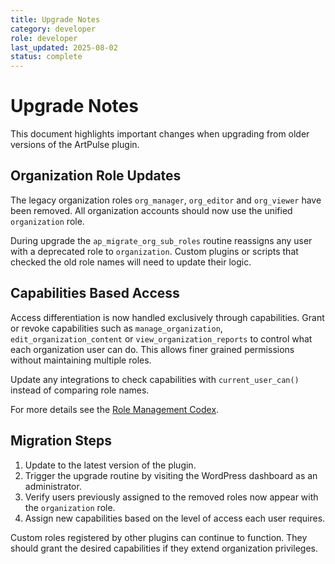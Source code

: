 ```yaml
---
title: Upgrade Notes
category: developer
role: developer
last_updated: 2025-08-02
status: complete
---
```


# Upgrade Notes

This document highlights important changes when upgrading from older versions of the ArtPulse plugin.

## Organization Role Updates

The legacy organization roles `org_manager`, `org_editor` and `org_viewer` have been removed. All organization accounts should now use the unified `organization` role.

During upgrade the `ap_migrate_org_sub_roles` routine reassigns any user with a deprecated role to `organization`. Custom plugins or scripts that checked the old role names will need to update their logic.

## Capabilities Based Access

Access differentiation is now handled exclusively through capabilities. Grant or revoke capabilities such as `manage_organization`, `edit_organization_content` or `view_organization_reports` to control what each organization user can do. This allows finer grained permissions without maintaining multiple roles.

Update any integrations to check capabilities with `current_user_can()` instead of comparing role names.

For more details see the [Role Management Codex](role_management_codex.md).

## Migration Steps

1. Update to the latest version of the plugin.
2. Trigger the upgrade routine by visiting the WordPress dashboard as an administrator.
3. Verify users previously assigned to the removed roles now appear with the `organization` role.
4. Assign new capabilities based on the level of access each user requires.

Custom roles registered by other plugins can continue to function. They should grant the desired capabilities if they extend organization privileges.
